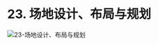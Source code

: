 # 23. 场地设计、布局与规划

![23-场地设计、布局与规划](https://fxpby.oss-cn-beijing.aliyuncs.com/blogImg/workout/cscs/23.%E5%9C%BA%E5%9C%B0%E8%AE%BE%E8%AE%A1%E3%80%81%E5%B8%83%E5%B1%80%E4%B8%8E%E8%A7%84%E5%88%92.png)
